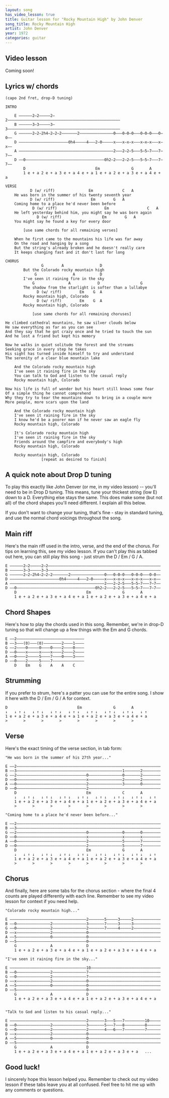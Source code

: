 ```yaml
---
layout: song
has_video_lesson: true
title: Guitar lesson for "Rocky Mountain High" by John Denver
song_title: Rocky Mountain High
artist: John Denver
year: 1972
categories: guitar
---
```


## Video lesson

<!-- <iframe width="560" height="315" src="https://www.youtube.com/embed/ThjbFUX0gHA?showinfo=0" frameborder="0" allowfullscreen></iframe><br /> -->

<!-- - 0:00 Playthrough & greeting
- 2:07  Tuning & capo
- 2:51  How to play the main riff
- 10:45 Chords shapes needed
- 11:58 Verse w/ strumming
- 13:27 Chorus -->

Coming soon!

## Lyrics w/ chords

    (capo 2nd fret, drop-D tuning)

    INTRO

        E ––––––2–2–––––2–2––––––––––––––––––––––––––––––––––––––––––––––––––
        B ––––––3–3–––––3–3––––––––––––––––––––––––––––––––––––––––––––––––––
        G ––––––2–2–2h4–2–2–2–––––––2–––––––––––––––0–––0–0–0–––0–0–0–––0–0––
        D ––––––––––––––––––––––0h4–––––4–––2–0–––––x–––x–x–x–––x–x–x–––x–x––
        A ––––––––––––––––––––––––––––––––––––––––––2–––2–2–5–––5–5–7–––7–7––
        D ––0–––––––––––––––––––––––––––––––––––0h2–2–––2–2–5–––5–5–7–––7–7––
            D                               Em              G       A
            1 e + a 2 e + a 3 e + a 4 e + a 1 e + a 2 e + a 3 e + a 4 e + a

    VERSE
               D (w/ riff)               Em             C   A
        He was born in the summer of his twenty seventh year
               D (w/ riff)                Em        G   A
        Coming home to a place he'd never been before
                D (w/ riff)                     Em                 C   A
        He left yesterday behind him, you might say he was born again
                  D (w/ riff)                  Em        G   A
        You might say he found a key for every door

            [use same chords for all remaining verses]

        When he first came to the mountains his life was far away
        On the road and hanging by a song
        But the string's already broken and he doesn't really care
        It keeps changing fast and it don't last for long

    CHORUS
                    G        A                D
            But the Colorado rocky mountain high
                 G                A           D
            I've seen it raining fire in the sky
                G               A            D                  G
            The shadow from the starlight is softer than a lullabye
                  D (w/ riff)        Em    G  A
            Rocky mountain high, Colorado
                  D (w/ riff)        Em    G  A
            Rocky mountain high, Colorado

                [use same chords for all remaining choruses]

    He climbed cathedral mountains, he saw silver clouds below
    He saw everything as far as you can see
    And they say that he got crazy once and he tried to touch the sun
    And he lost a friend but kept his memory

    Now he walks in quiet solitude the forest and the streams
    Seeking grace in every step he takes
    His sight has turned inside himself to try and understand
    The serenity of a clear blue mountain lake

        And the Colorado rocky mountain high
        I've seen it raining fire in the sky
        You can talk to God and listen to the casual reply
        Rocky mountain high, Colorado

    Now his life is full of wonder but his heart still knows some fear
    Of a simple thing he cannot comprehend
    Why they try to tear the mountains down to bring in a couple more
    More people, more scars upon the land

        And the Colorado rocky mountain high
        I've seen it raining fire in the sky
        I know he'd be a poorer man if he never saw an eagle fly
        Rocky mountain high, Colorado

        It's Colorado rocky mountain high
        I've seen it raining fire in the sky
        Friends around the campfire and everybody's high
        Rocky mountain high, Colorado

        Rocky mountain high, Colorado
                    [repeat as desired to finish]

## A quick note about Drop D tuning

To play this exactly like John Denver (or me, in my video lesson) -- you'll need to be in Drop D tuning. This means, tune your thickest string (low E) down to a D. Everything else stays the same. This does make some (but not all) of the chord shapes you'll need different. I explain all this below.

If you don't want to change your tuning, that's fine - stay in standard tuning, and use the normal chord voicings throughout the song.

## Main riff

Here's the main riff used in the intro, verse, and the end of the chorus. For tips on learning this, see my video lesson. If you can't play this as tabbed out here, you can still play this song - just strum the D / Em / G / A.

    E ––––––2–2–––––2–2––––––––––––––––––––––––––––––––––––––––––––––––––
    B ––––––3–3–––––3–3––––––––––––––––––––––––––––––––––––––––––––––––––
    G ––––––2–2–2h4–2–2–2–––––––2–––––––––––––––0–––0–0–0–––0–0–0–––0–0––
    D ––––––––––––––––––––––0h4–––––4–––2–0–––––x–––x–x–x–––x–x–x–––x–x––
    A ––––––––––––––––––––––––––––––––––––––––––2–––2–2–5–––5–5–7–––7–7––
    D ––0–––––––––––––––––––––––––––––––––––0h2–2–––2–2–5–––5–5–7–––7–7––
        D                               Em              G       A
        1 e + a 2 e + a 3 e + a 4 e + a 1 e + a 2 e + a 3 e + a 4 e + a

## Chord Shapes

Here's how to play the chords used in this song. Remember, we're in drop-D tuning so that will change up a few things with the Em and G chords.

    E ––2––––––––––––––––––––––––––––––
    B ––3–––(0)–––(0)––––––––2––––1––––
    G ––2––––0–––––0––––0––––2––––0––––
    D ––0––––x–––––x––––x––––2––––2––––
    A ––0––––2–––––5––––7––––0––––3––––
    D ––0––––2–––––5––––7––––––––––––––
        D    Em    G    A    A    C

## Strumming

If you prefer to strum, here's a patter you can use for the entire song. I show it here with the D / Em / G / A for context.

    D                               Em              G       A
    ↓   ↓ ↑ ↓   ↓ ↑ ↓   ↓ ↑ ↓   ↓ ↑ ↓   ↓ ↑ ↓   ↓ ↑ ↓   ↓ ↑ ↓   ↓ ↑
    1 e + a 2 e + a 3 e + a 4 e + a 1 e + a 2 e + a 3 e + a 4 e + a
    >       >       >       >       >       >       >       >

## Verse

Here's the exact timing of the verse section, in tab form:

    "He was born in the summer of his 27th year..."

    E ––2––––––––––––––––––––––––––––––––––––––––––––––––––––––––––––––––
    B ––3–––––––––––––––––––––––––––––––––––––––––––––––1–––––––2––––––––
    G ––2–––––––––––––––––––––––––––––––0–––––––––––––––0–––––––2––––––––
    D ––0–––––––––––––––––––––––––––––––x–––––––––––––––2–––––––2––––––––
    A ––0–––––––––––––––––––––––––––––––2–––––––––––––––3–––––––0––––––––
    D ––0–––––––––––––––––––––––––––––––2––––––––––––––––––––––––––––––––
        D                               Em              C       A
        ↓   ↓ ↑ ↓   ↓ ↑ ↓   ↓ ↑ ↓   ↓ ↑ ↓   ↓ ↑ ↓   ↓ ↑ ↓   ↓ ↑ ↓   ↓ ↑
        1 e + a 2 e + a 3 e + a 4 e + a 1 e + a 2 e + a 3 e + a 4 e + a
        >       >       >       >       >       >       >       >

    "Coming home to a place he'd never been before..."

    E ––2––––––––––––––––––––––––––––––––––––––––––––––––––––––––––––––––
    B ––3––––––––––––––––––––––––––––––––––––––––––––––––––––––––––––––––
    G ––2–––––––––––––––––––––––––––––––0–––––––––––––––0–––––––0––––––––
    D ––0–––––––––––––––––––––––––––––––x–––––––––––––––x–––––––x––––––––
    A ––0–––––––––––––––––––––––––––––––2–––––––––––––––5–––––––7––––––––
    D ––0–––––––––––––––––––––––––––––––2–––––––––––––––5–––––––7––––––––
        D                               Em              G       A
        ↓   ↓ ↑ ↓   ↓ ↑ ↓   ↓ ↑ ↓   ↓ ↑ ↓   ↓ ↑ ↓   ↓ ↑ ↓   ↓ ↑ ↓   ↓ ↑
        1 e + a 2 e + a 3 e + a 4 e + a 1 e + a 2 e + a 3 e + a 4 e + a
        >       >       >       >       >       >       >       >

## Chorus

And finally, here are some tabs for the chorus section - where the final 4 counts are played differently with each line. Remember to see my video lesson for context if you need help.

    "Colorado rocky mountain high..."

    E ––––––––––––––––––––––––––––––––––2–––––––5–––––3–––––2––––––––––––
    B ––0–––––––––––––––2–––––––––––––––3–––––––7–––––3–––––3––––––––––––
    G ––0–––––––––––––––2–––––––––––––––2–––––––7–––––4–––––2––––––––––––
    D ––x–––––––––––––––2–––––––––––––––0––––––––––––––––––––––––––––––––
    A ––5–––––––––––––––0–––––––––––––––0––––––––––––––––––––––––––––––––
    D ––5–––––––––––––––––––––––––––––––0––––––––––––––––––––––––––––––––
        G               A               D
        1 e + a 2 e + a 3 e + a 4 e + a 1 e + a 2 e + a 3 e + a 4 e + a

    "I've seen it raining fire in the sky..."

    E ––––––––––––––––––––––––––––––––––10–––––––––––––––––––––––––––––––
    B ––0–––––––––––––––2–––––––––––––––7––––––––––––––––––––––––––––––––
    G ––0–––––––––––––––2–––––––––––––––7––––––––––––––––––––––––––––––––
    D ––x–––––––––––––––2–––––––––––––––0––––––––––––––––––––––––––––––––
    A ––5–––––––––––––––0–––––––––––––––0––––––––––––––––––––––––––––––––
    D ––5–––––––––––––––––––––––––––––––0––––––––––––––––––––––––––––––––
        G               A               D
        1 e + a 2 e + a 3 e + a 4 e + a 1 e + a 2 e + a 3 e + a 4 e + a


    "Talk to God and listen to his casual reply..."

    E ––––––––––––––––––––––––––––––––––2–––––––3–––5–––7–––––––––10–––––
    B ––0–––––––––––––––2–––––––––––––––3–––––––5–––7–––8–––––––––8––––––
    G ––0–––––––––––––––2–––––––––––––––2–––––––4–––6–––7–––––––––7––––––
    D ––x–––––––––––––––2–––––––––––––––0––––––––––––––––––––––––––––––––
    A ––5–––––––––––––––0–––––––––––––––0––––––––––––––––––––––––––––––––
    D ––5–––––––––––––––––––––––––––––––0––––––––––––––––––––––––––––––––
        G               A               D
        1 e + a 2 e + a 3 e + a 4 e + a 1 e + a 2 e + a 3 e + a   ...

## Good luck!

I sincerely hope this lesson helped you. Remember to check out my video lesson if these tabs leave you at all confused. Feel free to hit me up with any comments or questions.
